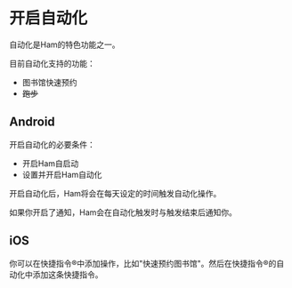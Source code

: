 # 开启自动化
自动化是Ham的特色功能之一。

目前自动化支持的功能：
- 图书馆快速预约
- ~~跑步~~

## Android
开启自动化的必要条件：
- 开启Ham自启动
- 设置并开启Ham自动化

开启自动化后，Ham将会在每天设定的时间触发自动化操作。

如果你开启了通知，Ham会在自动化触发时与触发结束后通知你。

## iOS
你可以在快捷指令®中添加操作，比如"快速预约图书馆"。然后在快捷指令®的自动化中添加这条快捷指令。